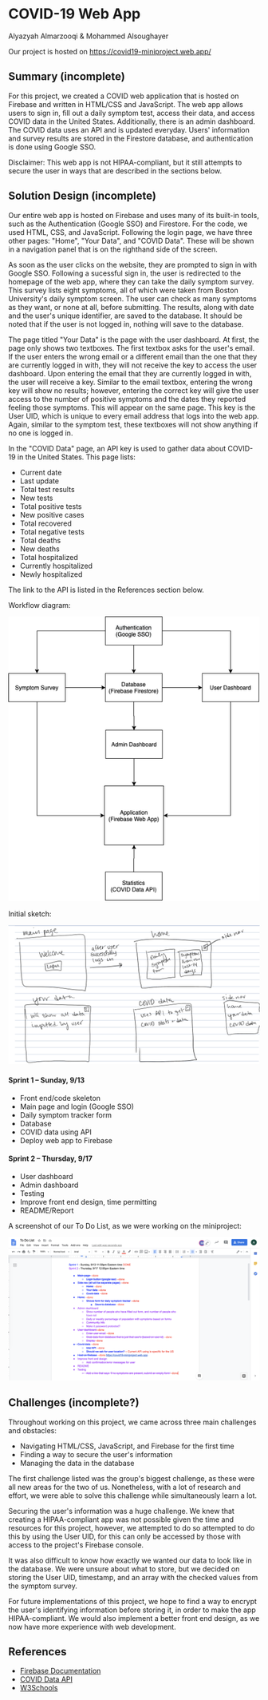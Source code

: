 # COVID-19 Web App

Alyazyah Almarzooqi & Mohammed Alsoughayer

Our project is hosted on https://covid19-miniproject.web.app/

## Summary (incomplete)
For this project, we created a COVID web application that is hosted on Firebase and written in HTML/CSS and JavaScript. The web app allows users to sign in, fill out a daily symptom test, access their data, and access COVID data in the United States. Additionally, there is an admin dashboard. The COVID data uses an API and is updated everyday. Users' information and survey results are stored in the Firestore database, and authentication is done using Google SSO.

Disclaimer: This web app is not HIPAA-compliant, but it still attempts to secure the user in ways that are described in the sections below.

## Solution Design (incomplete)
Our entire web app is hosted on Firebase and uses many of its built-in tools, such as the Authentication (Google SSO) and Firestore. For the code, we used HTML, CSS, and JavaScript. Following the login page, we have three other pages: "Home", "Your Data", and "COVID Data". These will be shown in a navigation panel that is on the righthand side of the screen.

As soon as the user clicks on the website, they are prompted to sign in with Google SSO. Following a sucessful sign in, the user is redirected to the homepage of the web app, where they can take the daily symptom survey. This survey lists eight symptoms, all of which were taken from Boston University's daily symptom screen. The user can check as many symptoms as they want, or none at all, before submitting. The results, along with date and the user's unique identifier, are saved to the database. It should be noted that if the user is not logged in, nothing will save to the database.

The page titled "Your Data" is the page with the user dashboard. At first, the page only shows two textboxes. The first textbox asks for the user's email. If the user enters the wrong email or a different email than the one that they are currently logged in with, they will not receive the key to access the user dashboard. Upon entering the email that they are currently logged in with, the user will receive a key. Similar to the email textbox, entering the wrong key will show no results; however, entering the correct key will give the user access to the number of positive symptoms and the dates they reported feeling those symptoms. This will appear on the same page. This key is the User UID, which is unique to every email address that logs into the web app. Again, similar to the symptom test, these textboxes will not show anything if no one is logged in.

In the "COVID Data" page, an API key is used to gather data about COVID-19 in the United States. This page lists:
* Current date
* Last update
* Total test results
* New tests
* Total positive tests
* New positive cases
* Total recovered
* Total negative tests
* Total deaths
* New deaths
* Total hospitalized
* Currently hospitalized
* Newly hospitalized

The link to the API is listed in the References section below.

Workflow diagram:

<img src="./images-report/workflow.png"/>

Initial sketch:

<img src="./images-report/initialsketch.jpg"/>

#### Sprint 1 – Sunday, 9/13
* Front end/code skeleton
* Main page and login (Google SSO)
* Daily symptom tracker form
* Database
* COVID data using API
* Deploy web app to Firebase

#### Sprint 2 – Thursday, 9/17
* User dashboard
* Admin dashboard
*	Testing
*	Improve front end design, time permitting
* README/Report

A screenshot of our To Do List, as we were working on the miniproject:

<img src="./images-report/todolist.png"/>

## Challenges (incomplete?)
Throughout working on this project, we came across three main challenges and obstacles:
* Navigating HTML/CSS, JavaScript, and Firebase for the first time
* Finding a way to secure the user's information
* Managing the data in the database

The first challenge listed was the group's biggest challenge, as these were all new areas for the two of us. Nonetheless, with a lot of research and effort, we were able to solve this challenge while simultaneously learn a lot.

Securing the user's information was a huge challenge. We knew that creating a HIPAA-compliant app was not possible given the time and resources for this project, however, we attempted to do so attempted to do this by using the User UID, for this can only be accessed by those with access to the project's Firebase console.

It was also difficult to know how exactly we wanted our data to look like in the database. We were unsure about what to store, but we decided on storing the User UID, timestamp, and an array with the checked values from the symptom survey.

For future implementations of this project, we hope to find a way to encrypt the user's identifying information before storing it, in order to make the app HIPAA-compliant. We would also implement a better front end design, as we now have more experience with web development.

## References
* [Firebase Documentation](https://firebase.google.com/docs/web/setup)
* [COVID Data API](https://covidtracking.com/data/api)
* [W3Schools](https://www.w3schools.com/)
